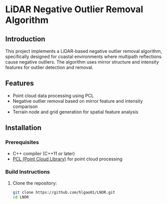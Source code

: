 # LiDAR Negative Outlier Removal Algorithm

## Introduction

This project implements a LiDAR-based negative outlier removal algorithm, specifically designed for coastal environments where multipath reflections cause negative outliers. The algorithm uses mirror structure and intensity features for outlier detection and removal.

## Features

- Point cloud data processing using PCL
- Negative outlier removal based on mirror feature and intensity comparison
- Terrain node and grid generation for spatial feature analysis

## Installation

### Prerequisites

- C++ compiler (C++11 or later)
- [PCL (Point Cloud Library)](https://pointclouds.org/) for point cloud processing

### Build Instructions

1. Clone the repository:

   ```bash
   git clone https://github.com/hlgao01/LNOR.git
   cd LNOR
